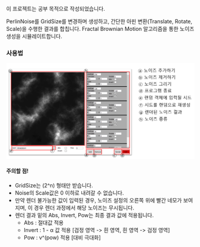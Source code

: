 이 프로젝트는 공부 목적으로 작성되었습니다.

PerlinNoise를 GridSize를 변경하며 생성하고, 간단한 아핀 변환(Translate, Rotate, Scale)을 수행한 결과를 합칩니다.
Fractal Brownian Motion 알고리즘을 통한 노이즈 생성을 시뮬레이트합니다.

### 사용법

![사용법 이미지](Image/usage.png)

#### 주의할 점!
 - GridSize는 \(2^n\) 형태만 받습니다.
 - Noise의 Scale값은 0 이하로 내려갈 수 없습니다.
 - 만약 렌더 불가능한 값이 입력된 경우, 노이즈 설정의 오른쪽 위에 빨간 네모가 보여지며, 이 경우 렌더 과정에서 해당 노이즈는 무시됩니다.
 - 렌더 결과 밑의 Abs, Invert, Pow는 최종 결과 값에 적용됩니다.
   - Abs : 절대값 적용
   - Invert : 1 - α 값 적용 [검정 영역 -> 흰 영역, 흰 영역 -> 검정 영역]
   - Pow : v^(pow) 적용 [대비 극대화]
